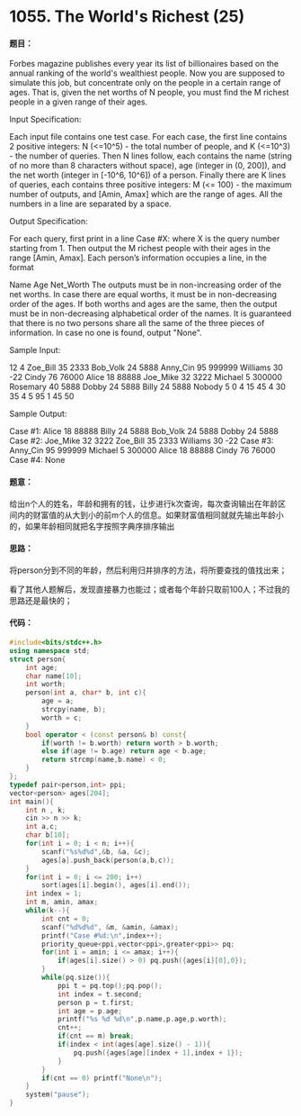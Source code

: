 # 1055. The World's Richest (25)

#### 题目：

Forbes magazine publishes every year its list of billionaires based on the annual ranking of the world's wealthiest people. Now you are supposed to simulate this job, but concentrate only on the people in a certain range of ages. That is, given the net worths of N people, you must find the M richest people in a given range of their ages.

Input Specification:

Each input file contains one test case. For each case, the first line contains 2 positive integers: N (<=10^5) - the total number of people, and K (<=10^3) - the number of queries. Then N lines follow, each contains the name (string of no more than 8 characters without space), age (integer in (0, 200]), and the net worth (integer in [-10^6, 10^6]) of a person. Finally there are K lines of queries, each contains three positive integers: M (<= 100) - the maximum number of outputs, and [Amin, Amax] which are the range of ages. All the numbers in a line are separated by a space.

Output Specification:

For each query, first print in a line Case #X: where X is the query number starting from 1. Then output the M richest people with their ages in the range [Amin, Amax]. Each person’s information occupies a line, in the format

Name Age Net_Worth
The outputs must be in non-increasing order of the net worths. In case there are equal worths, it must be in non-decreasing order of the ages. If both worths and ages are the same, then the output must be in non-decreasing alphabetical order of the names. It is guaranteed that there is no two persons share all the same of the three pieces of information. In case no one is found, output "None".

Sample Input:

12 4
Zoe_Bill 35 2333
Bob_Volk 24 5888
Anny_Cin 95 999999
Williams 30 -22
Cindy 76 76000
Alice 18 88888
Joe_Mike 32 3222
Michael 5 300000
Rosemary 40 5888
Dobby 24 5888
Billy 24 5888
Nobody 5 0
4 15 45
4 30 35
4 5 95
1 45 50

Sample Output:

Case #1:
Alice 18 88888
Billy 24 5888
Bob_Volk 24 5888
Dobby 24 5888
Case #2:
Joe_Mike 32 3222
Zoe_Bill 35 2333
Williams 30 -22
Case #3:
Anny_Cin 95 999999
Michael 5 300000
Alice 18 88888
Cindy 76 76000
Case #4:
None

#### 题意：

给出n个人的姓名，年龄和拥有的钱，让步进行k次查询，每次查询输出在年龄区间内的财富值的从大到小的前m个人的信息。如果财富值相同就就先输出年龄小的，如果年龄相同就把名字按照字典序排序输出

#### 思路：

将person分到不同的年龄，然后利用归并排序的方法，将所要查找的值找出来；

看了其他人题解后，发现直接暴力也能过；或者每个年龄只取前100人；不过我的思路还是最快的；

#### 代码：

```cpp
#include<bits/stdc++.h>
using namespace std;
struct person{
    int age;
    char name[10];
    int worth;
    person(int a, char* b, int c){
        age = a;
        strcpy(name, b);
        worth = c;
    }
    bool operator < (const person& b) const{
        if(worth != b.worth) return worth > b.worth;
        else if(age != b.age) return age < b.age;
        return strcmp(name,b.name) < 0;
    }
};
typedef pair<person,int> ppi;
vector<person> ages[204];
int main(){
    int n , k;
    cin >> n >> k;
    int a,c;
    char b[10];
    for(int i = 0; i < n; i++){
        scanf("%s%d%d",&b, &a, &c);
        ages[a].push_back(person(a,b,c));
    }
    for(int i = 0; i <= 200; i++)
        sort(ages[i].begin(), ages[i].end());
    int index = 1;
    int m, amin, amax;
    while(k--){
        int cnt = 0;
        scanf("%d%d%d", &m, &amin, &amax);
        printf("Case #%d:\n",index++);
        priority_queue<ppi,vector<ppi>,greater<ppi>> pq;
        for(int i = amin; i <= amax; i++){
            if(ages[i].size() > 0) pq.push({ages[i][0],0});
        }
        while(pq.size()){
            ppi t = pq.top();pq.pop();
            int index = t.second;
            person p = t.first;
            int age = p.age;
            printf("%s %d %d\n",p.name,p.age,p.worth);
            cnt++;
            if(cnt == m) break;
            if(index < int(ages[age].size() - 1)){
                pq.push({ages[age][index + 1],index + 1});
            }
        }
        if(cnt == 0) printf("None\n");
    }
    system("pause");
}
```

